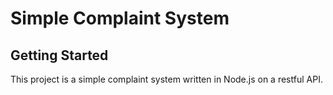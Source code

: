 # Simple Complaint System

## Getting Started

This project is a simple complaint system written in Node.js on a restful API.
